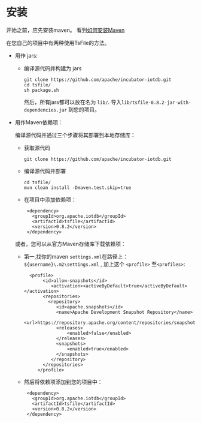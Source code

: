 <!--

```
Licensed to the Apache Software Foundation (ASF) under one
or more contributor license agreements.  See the NOTICE file
distributed with this work for additional information
regarding copyright ownership.  The ASF licenses this file
to you under the Apache License, Version 2.0 (the
"License"); you may not use this file except in compliance
with the License.  You may obtain a copy of the License at

    http://www.apache.org/licenses/LICENSE-2.0

Unless required by applicable law or agreed to in writing,
software distributed under the License is distributed on an
"AS IS" BASIS, WITHOUT WARRANTIES OR CONDITIONS OF ANY
KIND, either express or implied.  See the License for the
specific language governing permissions and limitations
under the License.
```

-->

# 安装

开始之前，应先安装maven。 看到<a href="https://maven.apache.org/install.html">如何安装Maven</a>

在您自己的项目中有两种使用TsFile的方法。

* 用作 jars:
  * 编译源代码并构建为 jars

  	```
  	git clone https://github.com/apache/incubator-iotdb.git
  	cd tsfile/
  	sh package.sh
  	```
  	然后，所有jars都可以放在名为 `lib/`. 导入`lib/tsfile-0.8.2-jar-with-dependencies.jar` 到您的项目。

* 用作Maven依赖项：

  编译源代码并通过三个步骤将其部署到本地存储库：

  * 获取源代码

  	```
  	git clone https://github.com/apache/incubator-iotdb.git
  	```
  * 编译源代码并部署
  	
  	```
  	cd tsfile/
  	mvn clean install -Dmaven.test.skip=true
  	```
  * 在项目中添加依赖项：

    ```
  	 <dependency>
  	   <groupId>org.apache.iotdb</groupId>
  	   <artifactId>tsfile</artifactId>
  	   <version>0.8.2</version>
  	 </dependency>
    ```
    

  或者，您可以从官方Maven存储库下载依赖项：

  * 第一,找你的maven `settings.xml`在路径上： `${username}\.m2\settings.xml`
    , 加上这个 `<profile>` 至`<profiles>`:

    ```
      <profile>
           <id>allow-snapshots</id>
              <activation><activeByDefault>true</activeByDefault></activation>
           <repositories>
             <repository>  
                <id>apache.snapshots</id>
                <name>Apache Development Snapshot Repository</name>
                <url>https://repository.apache.org/content/repositories/snapshots/</url>
                <releases>
                    <enabled>false</enabled>
                </releases>
                <snapshots>
                    <enabled>true</enabled>
                </snapshots>
              </repository>
           </repositories>
         </profile>
    ```
  * 然后将依赖项添加到您的项目中：

    ```
     <dependency>
       <groupId>org.apache.iotdb</groupId>
       <artifactId>tsfile</artifactId>
       <version>0.8.2</version>
     </dependency>
    ```